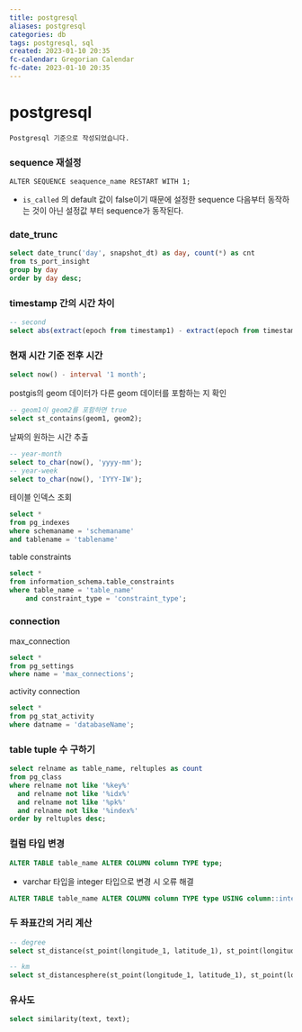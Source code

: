 ```yaml
---
title: postgresql
aliases: postgresql
categories: db
tags: postgresql, sql
created: 2023-01-10 20:35
fc-calendar: Gregorian Calendar
fc-date: 2023-01-10 20:35
---
```


# postgresql

```ad-info
Postgresql 기준으로 작성되었습니다.
```

### sequence 재설정

`ALTER SEQUENCE seaquence_name RESTART WITH 1;`
- `is_called` 의 default 값이 false이기 때문에 설정한 sequence 다음부터 동작하는 것이 아닌 설정값 부터 sequence가 동작된다.

### date_trunc

```sql
select date_trunc('day', snapshot_dt) as day, count(*) as cnt  
from ts_port_insight  
group by day  
order by day desc;
```

### timestamp 간의 시간 차이

```sql
-- second
select abs(extract(epoch from timestamp1) - extract(epoch from timestamp1));
```

### 현재 시간 기준 전후 시간

```sql
select now() - interval '1 month';
```

postgis의 geom 데이터가 다른 geom 데이터를 포함하는 지 확인

```sql
-- geom1이 geom2를 포함하면 true
select st_contains(geom1, geom2);
```

날짜의 원하는 시간 추출

```sql
-- year-month
select to_char(now(), 'yyyy-mm');
-- year-week
select to_char(now(), 'IYYY-IW');
```

테이블 인덱스 조회

```sql
select *
from pg_indexes
where schemaname = 'schemaname'
and tablename = 'tablename'
```

table constraints

```sql
select *  
from information_schema.table_constraints  
where table_name = 'table_name'  
	and constraint_type = 'constraint_type';
```

### connection

max_connection

```sql
select *  
from pg_settings  
where name = 'max_connections';
```

activity connection

```sql
select *  
from pg_stat_activity  
where datname = 'databaseName';
```

### table tuple 수 구하기

```sql
select relname as table_name, reltuples as count  
from pg_class  
where relname not like '%key%'  
  and relname not like '%idx%'  
  and relname not like '%pk%'  
  and relname not like '%index%'  
order by reltuples desc;
```

### 컬럼 타입 변경

```sql
ALTER TABLE table_name ALTER COLUMN column TYPE type;
```

- varchar 타입을 integer 타입으로 변경 시 오류 해결

```sql
ALTER TABLE table_name ALTER COLUMN column TYPE type USING column::integer;
```

### 두 좌표간의 거리 계산

```sql
-- degree
select st_distance(st_point(longitude_1, latitude_1), st_point(longitude_2, latitude_2));

-- km
select st_distancesphere(st_point(longitude_1, latitude_1), st_point(longitude_2, latitude_2)) / 1000.0;
```

### 유사도

```sql
select similarity(text, text);
```
